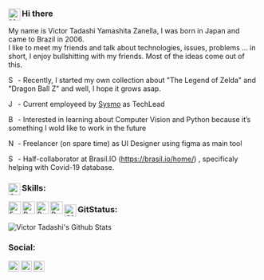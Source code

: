 ### Hi there<a href="#"><img align="left" alt="Hello" height="24" src="https://www.pngrepo.com/png/42915/180/hello-speech-bubble-handmade-chatting-symbol.png"/></a>

My name is Victor Tadashi Yamashita Zanella, I was born in Japan and came to Brazil in 2006.
<br />
I like to meet my friends and talk about technologies, issues, problems … in short, I enjoy bullshitting with my friends. Most of the ideas come out of this.

<a href="#"><img align="left" alt="Sword" height="16" src="https://www.pngrepo.com/png/276072/180/sword.png"/></a>- Recently, I started my own collection about "The Legend of Zelda" and "Dragon Ball Z" and well, I hope it grows asap. 

<a href="#"><img align="left" alt="Job" height="16" src="https://www.pngrepo.com/png/205977/180/id-card-business.png"/></a>- Current employeed by [Sysmo](https://www.sysmo.com.br/) as TechLead

<a href="#"><img align="left" alt="Book" height="16" src="https://www.pngrepo.com/png/19554/180/book.png"/></a>- Interested in learning about Computer Vision and Python because it’s something I wold like to work in the future

<a href="#"><img align="left" alt="Notebook" height="16" src="https://www.pngrepo.com/png/288628/180/macbook.png"/></a>- Freelancer (on spare time) as UI Designer using figma as main tool

<a href="#"><img align="left" alt="Share" height="16" src="https://www.pngrepo.com/png/261825/180/share.png"/></a>- Half-collaborator at Brasil.IO (https://brasil.io/home/) , specificaly helping with Covid-19 database.


### Skills:<a href="#"><img align="left" alt="Skills" height="24" src="https://www.pngrepo.com/png/228337/180/skill.png"/></a>

<img align="left" alt="Embarcadero" height="25" src="https://www.embarcadero.com/images/logos/logo-page/preview_EMBT_Primary_Logo_Black.png" />
<img align="left" alt="Python" height="25" src="https://www.python.org/static/img/python-logo.png" />
<img align="left" alt="Python" height="25" src="https://www.pendo.io/wp-content/uploads/2020/06/figma-logo.png" />
<img align="left" alt="Docker" height="25" src="https://www.docker.com/sites/default/files/d8/styles/role_icon/public/2019-07/horizontal-logo-monochromatic-white.png?itok=SBlK2TGU" />


### GitStatus:<img align="left" alt="Github" height="24" src="https://www.pngrepo.com/png/303615/180/github-icon-1-logo.png"/>
<img align="center" alt="Victor Tadashi's Github Stats" src="https://github-readme-stats.vercel.app/api?username=charoleizer&show_icons=true&hide_border=true" />


### Social:
[<img align="left" alt="Victor Tadashi | LinkedIn" width="22px" src="https://cdn.jsdelivr.net/npm/simple-icons@v3/icons/linkedin.svg" />][linkedin]
[<img align="left" alt="Victor Tadashi | Instagram" width="22px" src="https://cdn.jsdelivr.net/npm/simple-icons@v3/icons/instagram.svg" />][instagram]
[<img align="left" alt="Victor Tadashi | Facebook" width="22px" src="https://cdn.jsdelivr.net/npm/simple-icons@v3/icons/facebook.svg" />][facebook]


[linkedin]: https://www.linkedin.com/in/victor-tadashi/
[instagram]: https://www.instagram.com/victor.t.y.z
[facebook]: https://www.facebook.com/victor.t.y.z
